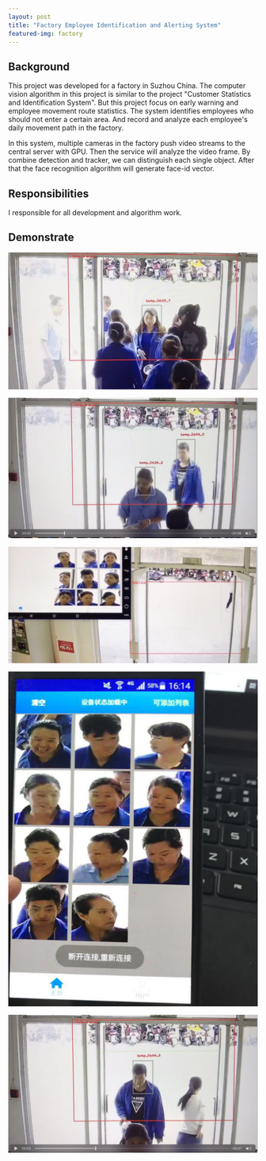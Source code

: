 ```yaml
---
layout: post
title: "Factory Employee Identification and Alerting System"
featured-img: factory
---
```



## Background 

This project was developed for a factory in Suzhou China. The computer vision algorithm in this project is similar to the project "Customer Statistics and Identification System". But this project focus on early warning and employee movement route statistics. The system identifies employees who should not enter a certain area. And record and analyze each employee's daily movement path in the factory.

In this system, multiple cameras in the factory push video streams to the central server with GPU. Then the service will analyze the video frame. By combine detection and tracker, we can distinguish each single object. After that the face recognition algorithm will generate face-id vector.


## Responsibilities

I responsible for all development and algorithm work.


## Demonstrate

![](/images/factory/p1.png)

![](/images/factory/p2.png)

![](/images/factory/p3.png)

![](/images/factory/p4.png)

![](/images/factory/p5.png)




